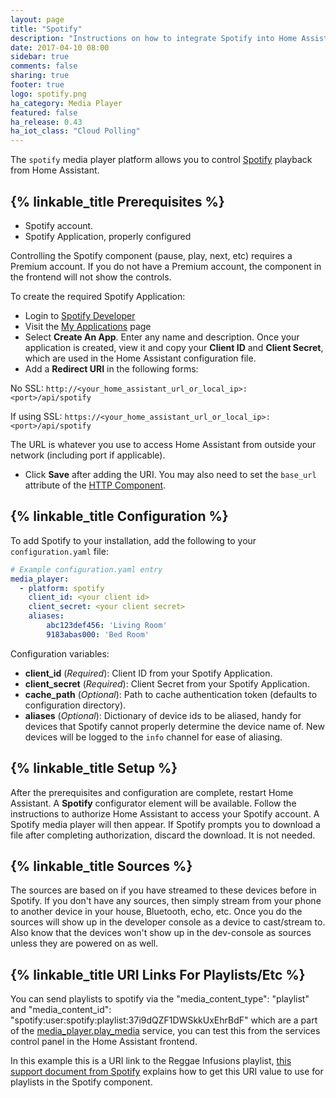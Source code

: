 ```yaml
---
layout: page
title: "Spotify"
description: "Instructions on how to integrate Spotify into Home Assistant."
date: 2017-04-10 08:00
sidebar: true
comments: false
sharing: true
footer: true
logo: spotify.png
ha_category: Media Player
featured: false
ha_release: 0.43
ha_iot_class: "Cloud Polling"
---
```


The `spotify` media player platform allows you to control [Spotify](https://www.spotify.com/) playback from Home Assistant.

## {% linkable_title Prerequisites %}

- Spotify account.
- Spotify Application, properly configured

<p class='note'>
Controlling the Spotify component (pause, play, next, etc) requires a Premium account. If you do not have a Premium account, the component in the frontend will not show the controls.
</p>

To create the required Spotify Application:

- Login to [Spotify Developer](https://developer.spotify.com)
- Visit the [My Applications](https://developer.spotify.com/my-applications/#!/applications) page
- Select **Create An App**. Enter any name and description. Once your application is created, view it and copy your **Client ID** and **Client Secret**, which are used in the Home Assistant configuration file.
- Add a **Redirect URI** in the following forms:

 No SSL: `http://<your_home_assistant_url_or_local_ip>:<port>/api/spotify`

 If using SSL: `https://<your_home_assistant_url_or_local_ip>:<port>/api/spotify`

The URL is whatever you use to access Home Assistant from outside your network (including port if applicable).

- Click **Save** after adding the URI. You may also need to set the `base_url` attribute of the [HTTP Component](/components/http/).


## {% linkable_title Configuration %}

To add Spotify to your installation, add the following to your `configuration.yaml` file:

```yaml
# Example configuration.yaml entry
media_player:
  - platform: spotify
    client_id: <your client id>
    client_secret: <your client secret>
    aliases:
        abc123def456: 'Living Room'
        9183abas000: 'Bed Room'
```

Configuration variables:

- **client_id** (*Required*): Client ID from your Spotify Application.
- **client_secret** (*Required*): Client Secret from your Spotify Application.
- **cache_path** (*Optional*): Path to cache authentication token (defaults to configuration directory).
- **aliases** (*Optional*): Dictionary of device ids to be aliased, handy for devices that Spotify cannot properly determine the device name of. New devices will be logged to the `info` channel for ease of aliasing.

## {% linkable_title Setup %}

After the prerequisites and configuration are complete, restart Home Assistant. A **Spotify** configurator element will be available. Follow the instructions to authorize Home Assistant to access your Spotify account. A Spotify media player will then appear. If Spotify prompts you to download a file after completing authorization, discard the download. It is not needed.

## {% linkable_title Sources %}
The sources are based on if you have streamed to these devices before in Spotify. If you don't have any sources, then simply stream from your phone to another device in your house, Bluetooth, echo, etc. Once you do the sources will show up in the developer console as a device to cast/stream to. Also know that the devices won't show up in the dev-console as sources unless they are powered on as well.

## {% linkable_title URI Links For Playlists/Etc %}
You can send playlists to spotify via the "media_content_type": "playlist" and "media_content_id": "spotify:user:spotify:playlist:37i9dQZF1DWSkkUxEhrBdF" which are a part of the [media_player.play_media](https://www.home-assistant.io/components/media_player/#service-media_playerplay_media) service, you can test this from the services control panel in the Home Assistant frontend.

In this example this is a URI link to the Reggae Infusions playlist, [this support document from Spotify](https://support.spotify.com/us/using_spotify/share_music/why-do-you-have-two-different-link-formats/) explains how to get this URI value to use for playlists in the Spotify component.

